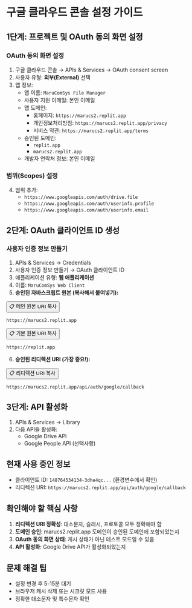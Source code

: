 # 구글 클라우드 콘솔 설정 가이드

## 1단계: 프로젝트 및 OAuth 동의 화면 설정

### OAuth 동의 화면 설정
1. 구글 클라우드 콘솔 → APIs & Services → OAuth consent screen
2. 사용자 유형: **외부(External)** 선택
3. 앱 정보:
   - 앱 이름: `MaruComSys File Manager`
   - 사용자 지원 이메일: 본인 이메일
   - 앱 도메인:
     - 홈페이지: `https://marucs2.replit.app`
     - 개인정보처리방침: `https://marucs2.replit.app/privacy`
     - 서비스 약관: `https://marucs2.replit.app/terms`
   - 승인된 도메인:
     - `replit.app`
     - `marucs2.replit.app`
   - 개발자 연락처 정보: 본인 이메일

### 범위(Scopes) 설정
4. 범위 추가:
   - `https://www.googleapis.com/auth/drive.file`
   - `https://www.googleapis.com/auth/userinfo.profile`
   - `https://www.googleapis.com/auth/userinfo.email`

## 2단계: OAuth 클라이언트 ID 생성

### 사용자 인증 정보 만들기
1. APIs & Services → Credentials
2. 사용자 인증 정보 만들기 → OAuth 클라이언트 ID
3. 애플리케이션 유형: **웹 애플리케이션**
4. 이름: `MaruComSys Web Client`
5. **승인된 자바스크립트 원본 (복사해서 붙여넣기):**

<button onclick="navigator.clipboard.writeText('https://marucs2.replit.app')">📋 메인 원본 URI 복사</button>
```
https://marucs2.replit.app
```

<button onclick="navigator.clipboard.writeText('https://replit.app')">📋 기본 원본 URI 복사</button>
```
https://replit.app
```
6. **승인된 리디렉션 URI (가장 중요!):**

<button onclick="navigator.clipboard.writeText('https://marucs2.replit.app/api/auth/google/callback')">📋 리디렉션 URI 복사</button>
```
https://marucs2.replit.app/api/auth/google/callback
```

## 3단계: API 활성화
1. APIs & Services → Library
2. 다음 API들 활성화:
   - Google Drive API
   - Google People API (선택사항)

## 현재 사용 중인 정보
- 클라이언트 ID: `148764534134-3dhe4qc...` (환경변수에서 확인)
- 리디렉션 URI: `https://marucs2.replit.app/api/auth/google/callback`

## 확인해야 할 핵심 사항
1. **리디렉션 URI 정확성**: 대소문자, 슬래시, 프로토콜 모두 정확해야 함
2. **도메인 승인**: marucs2.replit.app 도메인이 승인된 도메인에 포함되었는지
3. **OAuth 동의 화면 상태**: 게시 상태가 아닌 테스트 모드일 수 있음
4. **API 활성화**: Google Drive API가 활성화되었는지

## 문제 해결 팁
- 설정 변경 후 5-15분 대기
- 브라우저 캐시 삭제 또는 시크릿 모드 사용
- 정확한 대소문자 및 특수문자 확인